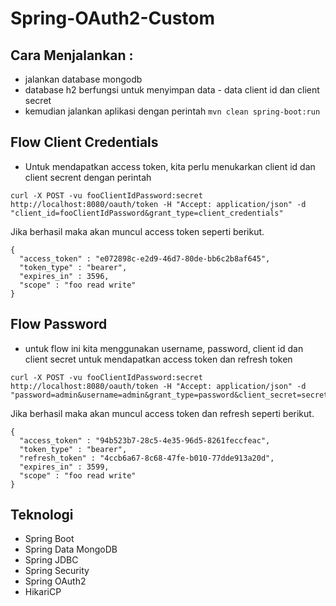 # Spring-OAuth2-Custom

## Cara Menjalankan :

* jalankan database mongodb
* database h2 berfungsi untuk menyimpan data - data client id dan client secret
* kemudian jalankan aplikasi dengan perintah `mvn clean spring-boot:run`

## Flow Client Credentials

* Untuk mendapatkan access token, kita perlu menukarkan client id dan client secrent dengan perintah

```
curl -X POST -vu fooClientIdPassword:secret http://localhost:8080/oauth/token -H "Accept: application/json" -d "client_id=fooClientIdPassword&grant_type=client_credentials"
```

Jika berhasil maka akan muncul access token seperti berikut.

```
{
  "access_token" : "e072898c-e2d9-46d7-80de-bb6c2b8af645",
  "token_type" : "bearer",
  "expires_in" : 3596,
  "scope" : "foo read write"
}
```

## Flow Password

* untuk flow ini kita menggunakan username, password, client id dan client secret untuk mendapatkan access token dan refresh token

```
curl -X POST -vu fooClientIdPassword:secret http://localhost:8080/oauth/token -H "Accept: application/json" -d "password=admin&username=admin&grant_type=password&client_secret=secret&client_id=fooClientIdPassword"
```

Jika berhasil maka akan muncul access token dan refresh seperti berikut.

```
{
  "access_token" : "94b523b7-28c5-4e35-96d5-8261feccfeac",
  "token_type" : "bearer",
  "refresh_token" : "4ccb6a67-8c68-47fe-b010-77dde913a20d",
  "expires_in" : 3599,
  "scope" : "foo read write"
}
```

## Teknologi

* Spring Boot
* Spring Data MongoDB
* Spring JDBC
* Spring Security
* Spring OAuth2
* HikariCP